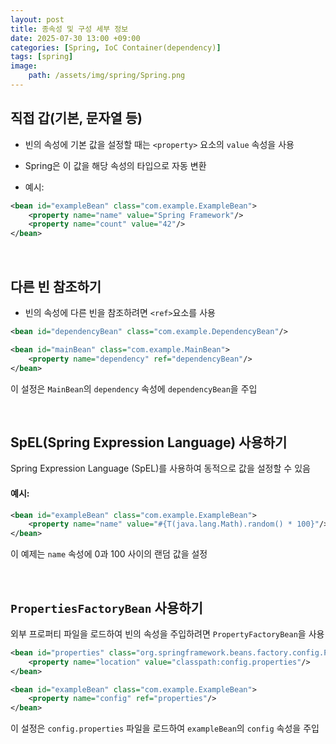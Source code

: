 ```yaml
---
layout: post
title: 종속성 및 구성 세부 정보
date: 2025-07-30 13:00 +09:00
categories: [Spring, IoC Container(dependency)]
tags: [spring]
image:
    path: /assets/img/spring/Spring.png
---
```


## 직접 갑(기본, 문자열 등)

- 빈의 속성에 기본 값을 설정할 때는 `<property>` 요소의 `value` 속성을 사용
- Spring은 이 값을 해당 속성의 타입으로 자동 변환

- 예시:

```xml
<bean id="exampleBean" class="com.example.ExampleBean">
    <property name="name" value="Spring Framework"/>
    <property name="count" value="42"/>
</bean>
```

<br>

## 다른 빈 참조하기

- 빈의 속성에 다른 빈을 참조하려면 `<ref>`요소를 사용

```xml
<bean id="dependencyBean" class="com.example.DependencyBean"/>

<bean id="mainBean" class="com.example.MainBean">
    <property name="dependency" ref="dependencyBean"/>
</bean>
```

이 설정은 `MainBean`의 `dependency` 속성에 `dependencyBean`을 주입

<br>

## SpEL(Spring Expression Language) 사용하기

Spring Expression Language (SpEL)를 사용하여 동적으로 값을 설정할 수 있음

#### 예시:

```xml
<bean id="exampleBean" class="com.example.ExampleBean">
    <property name="name" value="#{T(java.lang.Math).random() * 100}"/>
</bean>
```

이 예제는 `name` 속성에 0과 100 사이의 랜덤 값을 설정

<br>

## `PropertiesFactoryBean` 사용하기

외부 프로퍼티 파일을 로드하여 빈의 속성을 주입하려면 `PropertyFactoryBean`을 사용

```xml
<bean id="properties" class="org.springframework.beans.factory.config.PropertiesFactoryBean">
    <property name="location" value="classpath:config.properties"/>
</bean>

<bean id="exampleBean" class="com.example.ExampleBean">
    <property name="config" ref="properties"/>
</bean>
```

이 설정은 `config.properties` 파일을 로드하여 `exampleBean`의 `config` 속성을 주입